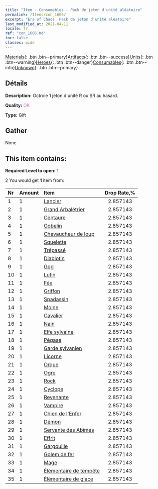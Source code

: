 ```yaml
---
title: "Item - Consumables - Pack de jeton d'unité aléatoire"
permalink: /Items/con_1606/
excerpt: "Era of Chaos  Pack de jeton d'unité aléatoire"
last_modified_at: 2021-04-11
locale: fr
ref: "con_1606.md"
toc: false
classes: wide
---
```

 [Materials](/fr/Items/){: .btn .btn--primary}[Artifacts](/fr/Items/Artifacts/){: .btn .btn--success}[Units](/fr/Items/Units/){: .btn .btn--warning}[Heroes](/fr/Items/Heroes/){: .btn .btn--danger}[Consumables](/fr/Items/Consumables/){: .btn .btn--info}[Unknown](/fr/Items/Unknown/){: .btn .btn--primary}

## Détails
 **Description:** Octroie 1 jeton d'unité R ou SR au hasard.

 **Quality:** <span style="color: #DA70D6">OK</span>

 **Type:** Gift

## Gather

  None

## This item contains:

 **Required Level to open:** 1

 2 You would get **1** item  from:

  | Nr | Amount |     Item    | Drop Rate,% |
  |:---|:-------|:------------|:---------:|
  | 1 | 1 | [Lancier](/fr/Items/unt_190/) | 2.857143 | 
  | 2 | 1 | [Grand Arbalétrier](/fr/Items/unt_191/) | 2.857143 | 
  | 3 | 1 | [Centaure](/fr/Items/unt_199/) | 2.857143 | 
  | 4 | 1 | [Gobelin](/fr/Items/unt_217/) | 2.857143 | 
  | 5 | 1 | [Chevaucheur de loup](/fr/Items/unt_218/) | 2.857143 | 
  | 6 | 1 | [Squelette](/fr/Items/unt_208/) | 2.857143 | 
  | 7 | 1 | [Trépassé](/fr/Items/unt_209/) | 2.857143 | 
  | 8 | 1 | [Diablotin](/fr/Items/unt_226/) | 2.857143 | 
  | 9 | 1 | [Gog](/fr/Items/unt_227/) | 2.857143 | 
  | 10 | 1 | [Lutin](/fr/Items/unt_235/) | 2.857143 | 
  | 11 | 1 | [Fée](/fr/Items/unt_262/) | 2.857143 | 
  | 12 | 1 | [Griffon](/fr/Items/unt_192/) | 2.857143 | 
  | 13 | 1 | [Spadassin](/fr/Items/unt_193/) | 2.857143 | 
  | 14 | 1 | [Moine](/fr/Items/unt_194/) | 2.857143 | 
  | 15 | 1 | [Cavalier ](/fr/Items/unt_195/) | 2.857143 | 
  | 16 | 1 | [Nain](/fr/Items/unt_200/) | 2.857143 | 
  | 17 | 1 | [Elfe sylvaine](/fr/Items/unt_201/) | 2.857143 | 
  | 18 | 1 | [Pégase](/fr/Items/unt_202/) | 2.857143 | 
  | 19 | 1 | [Garde sylvanien](/fr/Items/unt_203/) | 2.857143 | 
  | 20 | 1 | [Licorne](/fr/Items/unt_204/) | 2.857143 | 
  | 21 | 1 | [Orque](/fr/Items/unt_219/) | 2.857143 | 
  | 22 | 1 | [Ogre](/fr/Items/unt_220/) | 2.857143 | 
  | 23 | 1 | [Rock](/fr/Items/unt_221/) | 2.857143 | 
  | 24 | 1 | [Cyclope](/fr/Items/unt_222/) | 2.857143 | 
  | 25 | 1 | [Revenante](/fr/Items/unt_210/) | 2.857143 | 
  | 26 | 1 | [Vampire](/fr/Items/unt_211/) | 2.857143 | 
  | 27 | 1 | [Chien de l'Enfer](/fr/Items/unt_228/) | 2.857143 | 
  | 28 | 1 | [Démon](/fr/Items/unt_229/) | 2.857143 | 
  | 29 | 1 | [Servante des Abîmes](/fr/Items/unt_230/) | 2.857143 | 
  | 30 | 1 | [Effrit](/fr/Items/unt_231/) | 2.857143 | 
  | 31 | 1 | [Gargouille](/fr/Items/unt_236/) | 2.857143 | 
  | 32 | 1 | [Golem de fer](/fr/Items/unt_237/) | 2.857143 | 
  | 33 | 1 | [Mage](/fr/Items/unt_238/) | 2.857143 | 
  | 34 | 1 | [Élémentaire de tempête](/fr/Items/unt_263/) | 2.857143 | 
  | 35 | 1 | [Élémentaire de glace](/fr/Items/unt_264/) | 2.857143 | 
